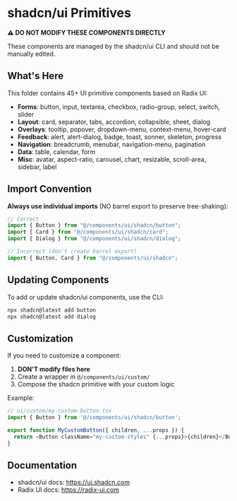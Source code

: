 # shadcn/ui Primitives

**⚠️ DO NOT MODIFY THESE COMPONENTS DIRECTLY**

These components are managed by the shadcn/ui CLI and should not be manually edited.

## What's Here

This folder contains 45+ UI primitive components based on Radix UI:

- **Forms**: button, input, textarea, checkbox, radio-group, select, switch, slider
- **Layout**: card, separator, tabs, accordion, collapsible, sheet, dialog
- **Overlays**: tooltip, popover, dropdown-menu, context-menu, hover-card
- **Feedback**: alert, alert-dialog, badge, toast, sonner, skeleton, progress
- **Navigation**: breadcrumb, menubar, navigation-menu, pagination
- **Data**: table, calendar, form
- **Misc**: avatar, aspect-ratio, carousel, chart, resizable, scroll-area, sidebar, label

## Import Convention

**Always use individual imports** (NO barrel export to preserve tree-shaking):

```typescript
// Correct
import { Button } from "@/components/ui/shadcn/button";
import { Card } from "@/components/ui/shadcn/card";
import { Dialog } from "@/components/ui/shadcn/dialog";

// Incorrect (don't create barrel export)
import { Button, Card } from "@/components/ui/shadcn";
```

## Updating Components

To add or update shadcn/ui components, use the CLI:

```bash
npx shadcn@latest add button
npx shadcn@latest add dialog
```

## Customization

If you need to customize a component:

1. **DON'T modify files here**
2. Create a wrapper in `@/components/ui/custom/`
3. Compose the shadcn primitive with your custom logic

Example:

```typescript
// ui/custom/my-custom-button.tsx
import { Button } from '@/components/ui/shadcn/button';

export function MyCustomButton({ children, ...props }) {
  return <Button className="my-custom-styles" {...props}>{children}</Button>;
}
```

## Documentation

- shadcn/ui docs: https://ui.shadcn.com
- Radix UI docs: https://radix-ui.com
